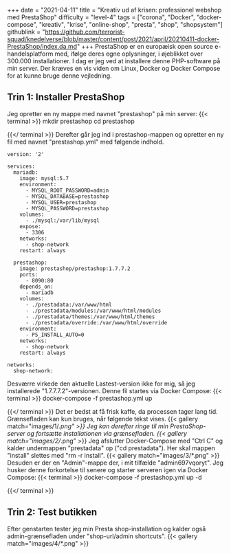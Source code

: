 +++
date = "2021-04-11"
title = "Kreativ ud af krisen: professionel webshop med PrestaShop"
difficulty = "level-4"
tags = ["corona", "Docker", "docker-compose", "kreativ", "krise", "online-shop", "presta", "shop", "shopsystem"]
githublink = "https://github.com/terrorist-squad/knedelverse/blob/master/content/post/2021/april/20210411-docker-PrestaShop/index.da.md"
+++
PrestaShop er en europæisk open source e-handelsplatform med, ifølge deres egne oplysninger, i øjeblikket over 300.000 installationer. I dag er jeg ved at installere denne PHP-software på min server. Der kræves en vis viden om Linux, Docker og Docker Compose for at kunne bruge denne vejledning.
## Trin 1: Installer PrestaShop
Jeg opretter en ny mappe med navnet "prestashop" på min server:
{{< terminal >}}
mkdir prestashop
cd prestashop

{{</ terminal >}}
Derefter går jeg ind i prestashop-mappen og opretter en ny fil med navnet "prestashop.yml" med følgende indhold.
```
version: '2'

services:
  mariadb:
    image: mysql:5.7
    environment:
      - MYSQL_ROOT_PASSWORD=admin
      - MYSQL_DATABASE=prestashop
      - MYSQL_USER=prestashop
      - MYSQL_PASSWORD=prestashop
    volumes:
      - ./mysql:/var/lib/mysql
    expose:
      - 3306
    networks:
      - shop-network
    restart: always

  prestashop:
    image: prestashop/prestashop:1.7.7.2
    ports:
      - 8090:80
    depends_on:
      - mariadb
    volumes:
      - ./prestadata:/var/www/html
      - ./prestadata/modules:/var/www/html/modules
      - ./prestadata/themes:/var/www/html/themes
      - ./prestadata/override:/var/www/html/override
    environment:
      - PS_INSTALL_AUTO=0
    networks:
      - shop-network
    restart: always

networks:
  shop-network:

```
Desværre virkede den aktuelle Lastest-version ikke for mig, så jeg installerede "1.7.7.7.2"-versionen. Denne fil startes via Docker Compose:
{{< terminal >}}
docker-compose -f prestashop.yml up

{{</ terminal >}}
Det er bedst at få frisk kaffe, da processen tager lang tid. Grænsefladen kan kun bruges, når følgende tekst vises.
{{< gallery match="images/1/*.png" >}}
Jeg kan derefter ringe til min PrestaShop-server og fortsætte installationen via grænsefladen.
{{< gallery match="images/2/*.png" >}}
Jeg afslutter Docker-Compose med "Ctrl C" og kalder undermappen "prestadata" op ("cd prestadata"). Her skal mappen "install" slettes med "rm -r install".
{{< gallery match="images/3/*.png" >}}
Desuden er der en "Admin"-mappe der, i mit tilfælde "admin697vqoryt". Jeg husker denne forkortelse til senere og starter serveren igen via Docker Compose:
{{< terminal >}}
docker-compose -f prestashop.yml up -d

{{</ terminal >}}

## Trin 2: Test butikken
Efter genstarten tester jeg min Presta shop-installation og kalder også admin-grænsefladen under "shop-url/admin shortcuts".
{{< gallery match="images/4/*.png" >}}
